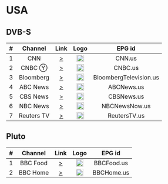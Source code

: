 <h1>USA</h1>

<h2>DVB-S</h2>

| # |  Channel   |                                                Link                                                 |                           Logo                           |         EPG id         |
|:-:|:----------:|:---------------------------------------------------------------------------------------------------:|:--------------------------------------------------------:|:----------------------:|
| 1 |    CNN     |  [>](https://tve-live-lln.warnermediacdn.com/hls/live/586495/cnngo/cnn_slate/VIDEO_0_3564000.m3u8)  | <img height="20" src="https://i.imgur.com/vyrc1I1.png"/> |         CNN.us         |
| 2 |   CNBC Ⓨ   |                              [>](https://www.youtube.com/c/CNBC/live)                               | <img height="20" src="https://i.imgur.com/BTasyOy.png"/> |        CNBC.us         |
| 3 | Bloomberg  |                      [>](https://bloomberg.com/media-manifest/streams/us.m3u8)                      | <img height="20" src="https://i.imgur.com/VnCcH73.png"/> | BloombergTelevision.us |
| 4 |  ABC News  |            [>](https://content.uplynk.com/channel/3324f2467c414329b3b0cc5cd987b6be.m3u8)            | <img height="20" src="https://i.imgur.com/7sJLzKi.png"/> |       ABCNews.us       |
| 5 |  CBS News  |            [>](https://cbsnews.akamaized.net/hls/live/2020607/cbsnlineup_8/master.m3u8)             | <img height="20" src="https://i.imgur.com/nki2HDQ.png"/> |       CBSNews.us       |
| 6 |  NBC News  | [>](http://dai2.xumo.com/xumocdn/p=roku/amagi_hls_data_xumo1212A-xumo-nbcnewsnow/CDN/playlist.m3u8) | <img height="20" src="https://i.imgur.com/v48mMRT.png"/> |     NBCNewsNow.us      |
| 7 | Reuters TV |                 [>](https://reuters-reutersnow-1-eu.rakuten.wurl.tv/playlist.m3u8)                  | <img height="20" src="https://i.imgur.com/AbvCnoH.png"/> |      ReutersTV.us      |

<h2>Pluto</h2>

| # | Channel  |                                                                                                                                                                                                                                                                      Link                                                                                                                                                                                                                                                                      |                           Logo                           |   EPG id   |
|:-:|:--------:|:----------------------------------------------------------------------------------------------------------------------------------------------------------------------------------------------------------------------------------------------------------------------------------------------------------------------------------------------------------------------------------------------------------------------------------------------------------------------------------------------------------------------------------------------:|:--------------------------------------------------------:|:----------:|
| 1 | BBC Food | [>](https://service-stitcher.clusters.pluto.tv/v1/stitch/embed/hls/channel/5fb5844bf5514d0007945bda/master.m3u8?deviceId=channel&deviceModel=web&deviceVersion=1.0&appVersion=1.0&deviceType=rokuChannel&deviceMake=rokuChannel&deviceDNT=1&advertisingId=channel&embedPartner=rokuChannel&appName=rokuchannel&is_lat=1&bmodel=bm1&content=channel&platform=web&tags=ROKU_CONTENT_TAGS&coppa=false&content_type=livefeed&rdid=channel&genre=ROKU_ADS_CONTENT_GENRE&content_rating=ROKU_ADS_CONTENT_RATING&studio_id=viacom&channel_id=channel) | <img height="20" src="https://i.imgur.com/N3xiz4m.png"/> | BBCFood.us |
| 2 | BBC Home | [>](https://service-stitcher.clusters.pluto.tv/v1/stitch/embed/hls/channel/5fb5836fe745b600070fc743/master.m3u8?deviceId=channel&deviceModel=web&deviceVersion=1.0&appVersion=1.0&deviceType=rokuChannel&deviceMake=rokuChannel&deviceDNT=1&advertisingId=channel&embedPartner=rokuChannel&appName=rokuchannel&is_lat=1&bmodel=bm1&content=channel&platform=web&tags=ROKU_CONTENT_TAGS&coppa=false&content_type=livefeed&rdid=channel&genre=ROKU_ADS_CONTENT_GENRE&content_rating=ROKU_ADS_CONTENT_RATING&studio_id=viacom&channel_id=channel) | <img height="20" src="https://i.imgur.com/Ii8DX1x.png"/> | BBCHome.us |

